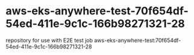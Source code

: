 # aws-eks-anywhere-test-70f654df-54ed-411e-9c1c-166b98271321-28
repository for use with E2E test job aws-eks-anywhere-test:70f654df-54ed-411e-9c1c-166b98271321-28
